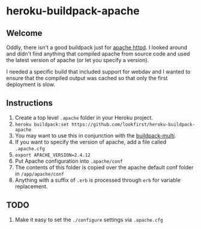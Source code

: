 # heroku-buildpack-apache

## Welcome

Oddly, there isn't a good buildpack just for [apache httpd](http://httpd.apache.org/). I looked around and didn't find anything that compiled apache from source code and used the latest version of apache (or let you specify a version).

I needed a specific build that included support for webdav and I wanted to ensure that the compiled output was cached so that only the first deployment is slow.

## Instructions

1. Create a top level `.apache` folder in your Heroku project.
1. `heroku buildpack:set https://github.com/lookfirst/heroku-buildpack-apache`
  1. You may want to use this in conjunction with the [buildpack-multi](https://github.com/ddollar/heroku-buildpack-multi).
1. If you want to specify the version of apache, add a file called `.apache.cfg`
  1. `export APACHE_VERSION=2.4.12`
1. Put Apache configuration into `.apache/conf`
  1. The contents of this folder is copied over the apache default conf folder in `/app/apache/conf`
  1. Anything with a suffix of `.erb` is processed through `erb` for variable replacement.

## TODO

1. Make it easy to set the `./configure` settings via `.apache.cfg`
